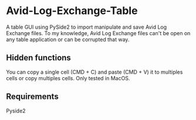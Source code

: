# Avid-Log-Exchange-Table
A table GUI using PySide2 to import manipulate and save Avid Log Exchange files.
To my knowledge, Avid Log Exchange files can't be open on any table application or can be corrupted that way.

## Hidden functions
You can copy a single cell (CMD + C) and paste (CMD + V) it to multiples cells or copy multiples cells.
Only tested in MacOS.

## Requirements
Pyside2
